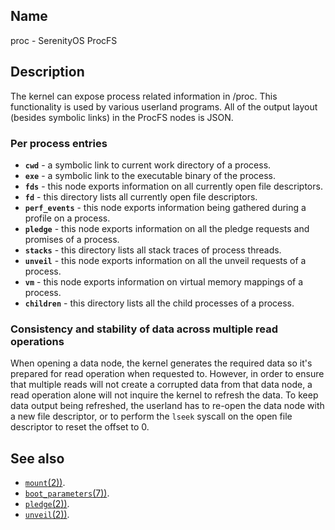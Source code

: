 ## Name

proc - SerenityOS ProcFS

## Description

The kernel can expose process related information in /proc.
This functionality is used by various userland programs.
All of the output layout (besides symbolic links) in the ProcFS nodes is JSON.

### Per process entries

-   **`cwd`** - a symbolic link to current work directory of a process.
-   **`exe`** - a symbolic link to the executable binary of the process.
-   **`fds`** - this node exports information on all currently open file descriptors.
-   **`fd`** - this directory lists all currently open file descriptors.
-   **`perf_events`** - this node exports information being gathered during a profile on a process.
-   **`pledge`** - this node exports information on all the pledge requests and promises of a process.
-   **`stacks`** - this directory lists all stack traces of process threads.
-   **`unveil`** - this node exports information on all the unveil requests of a process.
-   **`vm`** - this node exports information on virtual memory mappings of a process.
-   **`children`** - this directory lists all the child processes of a process.

### Consistency and stability of data across multiple read operations

When opening a data node, the kernel generates the required data so it's prepared
for read operation when requested to. However, in order to ensure that multiple reads
will not create a corrupted data from that data node, a read operation alone will
not inquire the kernel to refresh the data.
To keep data output being refreshed, the userland has to re-open the data node with a
new file descriptor, or to perform the `lseek` syscall on the open file descriptor to
reset the offset to 0.

## See also

-   [`mount`(2))](help://man/2/mount).
-   [`boot_parameters`(7))](help://man/7/boot_parameters).
-   [`pledge`(2))](help://man/2/pledge).
-   [`unveil`(2))](help://man/2/unveil).
